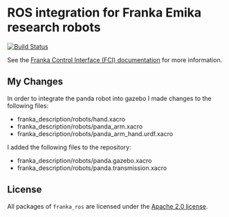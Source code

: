 # ROS integration for Franka Emika research robots

[![Build Status][travis-status]][travis]

See the [Franka Control Interface (FCI) documentation][fci-docs] for more information.

## My Changes

In order to integrate the panda robot into gazebo I made changes to the following files:

- franka_description/robots/hand.xacro
- franka_description/robots/panda_arm.xacro
- franka_description/robots/panda_arm_hand.urdf.xacro

I added the following files to the repository:

- franka_description/robots/panda.gazebo.xacro
- franka_description/robots/panda.transmission.xacro

## License

All packages of `franka_ros` are licensed under the [Apache 2.0 license][apache-2.0].

[apache-2.0]: https://www.apache.org/licenses/LICENSE-2.0.html
[fci-docs]: https://frankaemika.github.io/docs
[travis-status]: https://travis-ci.org/frankaemika/franka_ros.svg?branch=kinetic-devel
[travis]: https://travis-ci.org/frankaemika/franka_ros
